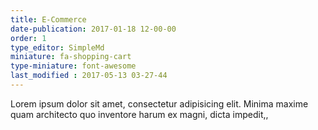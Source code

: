 ```yaml
---
title: E-Commerce
date-publication: 2017-01-18 12-00-00
order: 1
type_editor: SimpleMd
miniature: fa-shopping-cart
type-miniature: font-awesome
last_modified : 2017-05-13 03-27-44
---
```

Lorem ipsum dolor sit amet, consectetur adipisicing elit. Minima maxime quam architecto quo inventore harum ex magni, dicta impedit,,